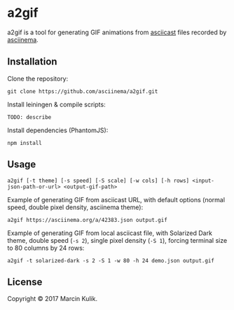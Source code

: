 # a2gif

a2gif is a tool for generating GIF animations from
[asciicast](https://github.com/asciinema/asciinema/blob/master/doc/asciicast-v1.md) files
recorded by [asciinema](https://github.com/asciinema/asciinema).

## Installation

Clone the repository:

    git clone https://github.com/asciinema/a2gif.git

Install leiningen & compile scripts:

    TODO: describe

Install dependencies (PhantomJS):

    npm install

## Usage

    a2gif [-t theme] [-s speed] [-S scale] [-w cols] [-h rows] <input-json-path-or-url> <output-gif-path>

Example of generating GIF from asciicast URL, with default options (normal
speed, double pixel density, asciinema theme):

    a2gif https://asciinema.org/a/42383.json output.gif

Example of generating GIF from local asciicast file, with Solarized Dark theme,
double speed (`-s 2`), single pixel density (`-S 1`), forcing terminal size to
80 columns by 24 rows:

    a2gif -t solarized-dark -s 2 -S 1 -w 80 -h 24 demo.json output.gif

## License

Copyright &copy; 2017 Marcin Kulik.
